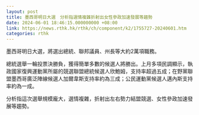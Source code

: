 ```yaml
---
layout: post
title: 墨西哥明日大選　分析指選情複雜折射出女性參政加速發展等趨勢
date: 2024-06-01 18:46:15.000000000 +08:00
link: https://news.rthk.hk/rthk/ch/component/k2/1755727-20240601.htm
categories: rthk
---
```


墨西哥明日大選，將選出總統、聯邦議員、州長等大約2萬項職務。

總統選舉一輪投票決勝負，獲得簡單多數的候選人將勝出。上月多項民調顯示，執政國家復興運動黨所屬的競選聯盟總統候選人欣鮑姆，支持率超過五成；在野黨聯盟墨西哥廣泛陣線候選人加爾韋斯支持率約為三成；公民運動黨候選人邁內斯支持率約為一成。

分析指這次選舉規模龐大，選情複雜，折射出左右勢力結盟競選、女性參政加速發展等趨勢。
